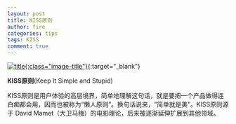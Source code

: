 ```yaml
---
layout: post
title: KISS原则
author: fire
categories: tips 
tags: KISS
comment: true
---
```


[![title](https://image.sideproject.cn/titlex/titlex_052.jpg){:class="image-title"}](https://image.sideproject.cn/titlex/titlex_052.jpg){:target="_blank"}

**KISS原则**(Keep It Simple and Stupid)

KISS原则是用户体验的高层境界，简单地理解这句话，就是要把一个产品做得连白痴都会用，因而也被称为“懒人原则”。换句话说来，“简单就是美”。KISS原则源于 David Mamet（大卫马梅）的电影理论，后来被逐渐延伸扩展到其他领域。